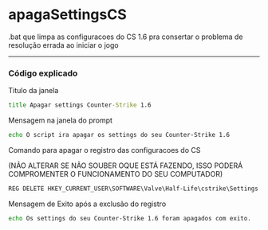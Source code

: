 # apagaSettingsCS
.bat que limpa as configuracoes do CS 1.6 pra consertar o problema de resolução errada ao iniciar o jogo

---

### Código explicado

Titulo da janela

```bat
title Apagar settings Counter-Strike 1.6
```

Mensagem na janela do prompt
```bat
echo O script ira apagar os settings do seu Counter-Strike 1.6
```

Comando para apagar o registro das configuracoes do CS

(NÃO ALTERAR SE NÃO SOUBER OQUE ESTÁ FAZENDO, ISSO PODERÁ COMPROMENTER O FUNCIONAMENTO DO SEU COMPUTADOR)
```bat
REG DELETE HKEY_CURRENT_USER\SOFTWARE\Valve\Half-Life\cstrike\Settings
```

Mensagem de Exito após a exclusão do registro
```bat
echo Os settings do seu Counter-Strike 1.6 foram apagados com exito.
```
